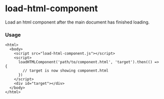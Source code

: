 # load-html-component

Load an html component after the main document has finished loading.

### Usage

```
<html>
  <body>
    <script src="load-html-component.js"></script>
    <script>
      loadHTMLComponent('path/to/component.html', 'target').then(() => {
        // target is now showing component.html
      })
    </script>
    <div id="target"></div>
  </body>
</html>
```
